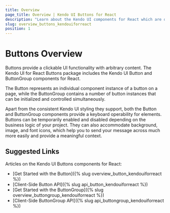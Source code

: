 ```yaml
---
title: Overview
page_title: Overview | Kendo UI Buttons for React
description: "Learn about the Kendo UI components for React which are delivered by the Buttons package."
slug: overview_buttons_kendouiforreact
position: 1
---
```


# Buttons Overview

Buttons provide a clickable UI functionality with arbitrary content. The Kendo UI for React Buttons package includes the Kendo UI Button and ButtonGroup components for React.

The Button represents an individual component instance of a button on a page, while the ButtonGroup contains a number of button instances that can be initialized and controlled simultaneously.  

Apart from the consistent Kendo UI styling they support, both the Button and ButtonGroup components provide a keyboard operability for elements. Buttons can be temporarily enabled and disabled depending on the business logic of your project. They can also accommodate background, image, and font icons, which help you to send your message across much more easily and provide a meaningful context.

## Suggested Links

Articles on the Kendo UI Buttons components for React:

* [Get Started with the Button]({% slug overview_button_kendouiforreact %})
* [Client-Side Button API]({% slug api_button_kendouiforreact %})
* [Get Started with the ButtonGroup]({% slug overview_buttongroup_kendouiforreact %})
* [Client-Side ButtonGroup API]({% slug api_buttongroup_kendouiforreact %})
